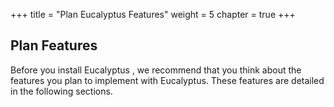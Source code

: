 +++
title = "Plan Eucalyptus Features"
weight = 5
chapter = true
+++


## Plan Features
Before you install Eucalyptus , we recommend that you think about the features you plan to implement with Eucalyptus. These features are detailed in the following sections.

